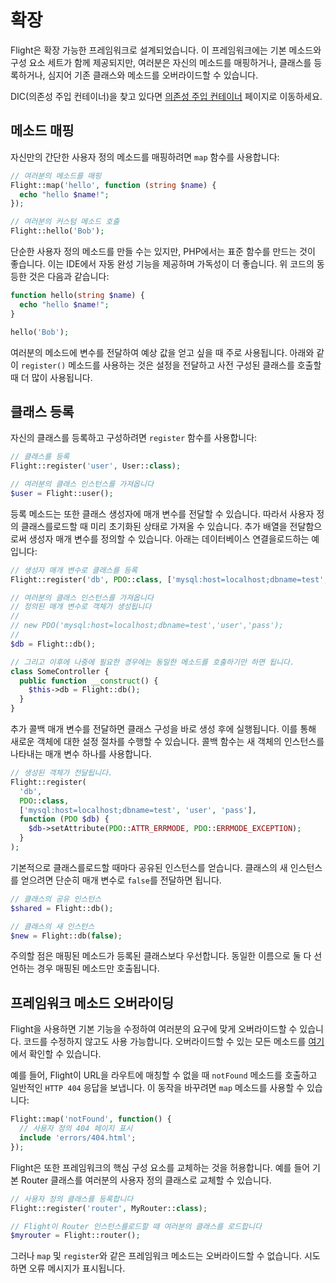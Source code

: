 # 확장

Flight은 확장 가능한 프레임워크로 설계되었습니다. 이 프레임워크에는 기본 메소드와 구성 요소 세트가 함께 제공되지만, 여러분은 자신의 메소드를 매핑하거나, 클래스를 등록하거나, 심지어 기존 클래스와 메소드를 오버라이드할 수 있습니다.

DIC(의존성 주입 컨테이너)을 찾고 있다면 [의존성 주입 컨테이너](dependency-injection-container) 페이지로 이동하세요.

## 메소드 매핑

자신만의 간단한 사용자 정의 메소드를 매핑하려면 `map` 함수를 사용합니다:

```php
// 여러분의 메소드를 매핑
Flight::map('hello', function (string $name) {
  echo "hello $name!";
});

// 여러분의 커스텀 메소드 호출
Flight::hello('Bob');
```

단순한 사용자 정의 메소드를 만들 수는 있지만, PHP에서는 표준 함수를 만드는 것이 좋습니다. 이는 IDE에서 자동 완성 기능을 제공하며 가독성이 더 좋습니다.
위 코드의 동등한 것은 다음과 같습니다:

```php
function hello(string $name) {
  echo "hello $name!";
}

hello('Bob');
```

여러분의 메소드에 변수를 전달하여 예상 값을 얻고 싶을 때 주로 사용됩니다. 아래와 같이 `register()` 메소드를 사용하는 것은 설정을 전달하고 사전 구성된 클래스를 호출할 때 더 많이 사용됩니다.

## 클래스 등록

자신의 클래스를 등록하고 구성하려면 `register` 함수를 사용합니다:

```php
// 클래스를 등록
Flight::register('user', User::class);

// 여러분의 클래스 인스턴스를 가져옵니다
$user = Flight::user();
```

등록 메소드는 또한 클래스 생성자에 매개 변수를 전달할 수 있습니다. 따라서 사용자 정의 클래스를로드할 때 미리 초기화된 상태로 가져올 수 있습니다.
추가 배열을 전달함으로써 생성자 매개 변수를 정의할 수 있습니다.
아래는 데이터베이스 연결을로드하는 예입니다:

```php
// 생성자 매개 변수로 클래스를 등록
Flight::register('db', PDO::class, ['mysql:host=localhost;dbname=test', 'user', 'pass']);

// 여러분의 클래스 인스턴스를 가져옵니다
// 정의된 매개 변수로 객체가 생성됩니다
//
// new PDO('mysql:host=localhost;dbname=test','user','pass');
//
$db = Flight::db();

// 그리고 이후에 나중에 필요한 경우에는 동일한 메소드를 호출하기만 하면 됩니다.
class SomeController {
  public function __construct() {
	$this->db = Flight::db();
  }
}
```

추가 콜백 매개 변수를 전달하면 클래스 구성을 바로 생성 후에 실행됩니다.
이를 통해 새로운 객체에 대한 설정 절차를 수행할 수 있습니다. 콜백 함수는 새 객체의 인스턴스를 나타내는 매개 변수 하나를 사용합니다.

```php
// 생성된 객체가 전달됩니다.
Flight::register(
  'db',
  PDO::class,
  ['mysql:host=localhost;dbname=test', 'user', 'pass'],
  function (PDO $db) {
    $db->setAttribute(PDO::ATTR_ERRMODE, PDO::ERRMODE_EXCEPTION);
  }
);
```

기본적으로 클래스를로드할 때마다 공유된 인스턴스를 얻습니다.
클래스의 새 인스턴스를 얻으려면 단순히 매개 변수로 `false`를 전달하면 됩니다.

```php
// 클래스의 공유 인스턴스
$shared = Flight::db();

// 클래스의 새 인스턴스
$new = Flight::db(false);
```

주의할 점은 매핑된 메소드가 등록된 클래스보다 우선합니다. 동일한 이름으로 둘 다 선언하는 경우 매핑된 메소드만 호출됩니다.

## 프레임워크 메소드 오버라이딩

Flight을 사용하면 기본 기능을 수정하여 여러분의 요구에 맞게 오버라이드할 수 있습니다.
코드를 수정하지 않고도 사용 가능합니다. 오버라이드할 수 있는 모든 메소드를 [여기](/learn/api)에서 확인할 수 있습니다.

예를 들어, Flight이 URL을 라우트에 매칭할 수 없을 때 `notFound` 메소드를 호출하고 일반적인 `HTTP 404` 응답을 보냅니다. 이 동작을 바꾸려면 `map` 메소드를 사용할 수 있습니다:

```php
Flight::map('notFound', function() {
  // 사용자 정의 404 페이지 표시
  include 'errors/404.html';
});
```

Flight은 또한 프레임워크의 핵심 구성 요소를 교체하는 것을 허용합니다.
예를 들어 기본 Router 클래스를 여러분의 사용자 정의 클래스로 교체할 수 있습니다.

```php
// 사용자 정의 클래스를 등록합니다
Flight::register('router', MyRouter::class);

// Flight이 Router 인스턴스를로드할 때 여러분의 클래스를 로드합니다
$myrouter = Flight::router();
```

그러나 `map` 및 `register`와 같은 프레임워크 메소드는 오버라이드할 수 없습니다. 시도하면 오류 메시지가 표시됩니다.